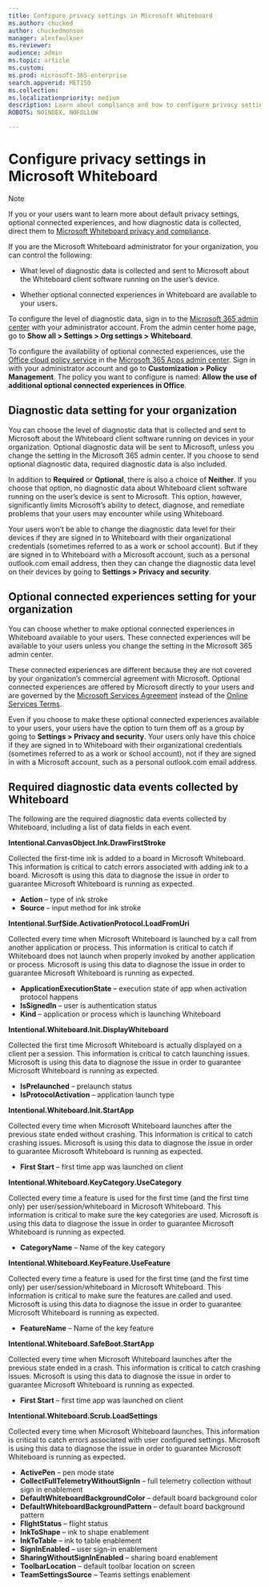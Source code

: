 ```yaml
---
title: Configure privacy settings in Microsoft Whiteboard
ms.author: chucked
author: chuckedmonson
manager: alexfaulkner
ms.reviewer: 
audience: admin
ms.topic: article
ms.custom: 
ms.prod: microsoft-365-enterprise
search.appverid: MET150
ms.collection: 
ms.localizationpriority: medium
description: Learn about compliance and how to configure privacy settings in Microsoft Whiteboard.
ROBOTS: NOINDEX, NOFOLLOW

---
```


# Configure privacy settings in Microsoft Whiteboard

>[!NOTE]
> If you or your users want to learn more about default privacy settings, optional connected experiences, and how diagnostic data is collected, direct them to [Microsoft Whiteboard privacy and compliance](https://support.microsoft.com/office/privacy-and-compliance-ed9f0de9-71be-44c2-837d-e0f448660be1).

If you are the Microsoft Whiteboard administrator for your organization, you can control the following:

- What level of diagnostic data is collected and sent to Microsoft about the Whiteboard client software running on the user’s device.

- Whether optional connected experiences in Whiteboard are available to your users.

To configure the level of diagnostic data, sign in to the [Microsoft 365 admin center](https://docs.microsoft.com/microsoft-365/admin/admin-overview/admin-center-overview?view=o365-worldwide) with your administrator account. From the admin center home page, go to **Show all > Settings > Org settings > Whiteboard**.

To configure the availability of optional connected experiences, use the [Office cloud policy service](/deployoffice/admincenter/overview-office-cloud-policy-service) in the [Microsoft 365 Apps admin center](https://config.office.com). Sign in with your administrator account and go to **Customization > Policy Management**. The policy you want to configure is named: **Allow the use of additional optional connected experiences in Office**.

## Diagnostic data setting for your organization

You can choose the level of diagnostic data that is collected and sent to Microsoft about the Whiteboard client software running on devices in your organization. Optional diagnostic data will be sent to Microsoft, unless you change the setting in the Microsoft 365 admin center. If you choose to send optional diagnostic data, required diagnostic data is also included.

In addition to **Required** or **Optional**, there is also a choice of **Neither**. If you choose that option, no diagnostic data about Whiteboard client software running on the user’s device is sent to Microsoft. This option, however, significantly limits Microsoft’s ability to detect, diagnose, and remediate problems that your users may encounter while using Whiteboard.

Your users won’t be able to change the diagnostic data level for their devices if they are signed in to Whiteboard with their organizational credentials (sometimes referred to as a work or school account). But if they are signed in to Whiteboard with a Microsoft account, such as a personal outlook.com email address, then they can change the diagnostic data level on their devices by going to **Settings > Privacy and security**.

## Optional connected experiences setting for your organization

You can choose whether to make optional connected experiences in Whiteboard available to your users. These connected experiences will be available to your users unless you change the setting in the Microsoft 365 admin center. 

These connected experiences are different because they are not covered by your organization’s commercial agreement with Microsoft. Optional connected experiences are offered by Microsoft directly to your users and are governed by the [Microsoft Services Agreement](https://www.microsoft.com/servicesagreement) instead of the [Online Services Terms](https://www.microsoft.com/licensing/product-licensing/products).

Even if you choose to make these optional connected experiences available to your users, your users have the option to turn them off as a group by going to **Settings > Privacy and security**. Your users only have this choice if they are signed in to Whiteboard with their organizational credentials (sometimes referred to as a work or school account), not if they are signed in with a Microsoft account, such as a personal outlook.com email address.

## Required diagnostic data events collected by Whiteboard

The following are the required diagnostic data events collected by Whiteboard, including a list of data fields in each event.

**Intentional.CanvasObject.Ink.DrawFirstStroke**

Collected the first-time ink is added to a board in Microsoft Whiteboard. This information is critical to catch errors associated with adding ink to a board. Microsoft is using this data to diagnose the issue in order to guarantee Microsoft Whiteboard is running as expected.

- **Action** – type of ink stroke
- **Source** – input method for ink stroke

**Intentional.SurfSide.ActivationProtocol.LoadFromUri**

Collected every time when Microsoft Whiteboard is launched by a call from another application or process. This information is critical to catch if Whiteboard does not launch when properly invoked by another application or process. Microsoft is using this data to diagnose the issue in order to guarantee Microsoft Whiteboard is running as expected.

- **ApplicationExecutionState** – execution state of app when activation protocol happens
- **IsSignedIn** – user is authentication status
- **Kind** – application or process which is launching Whiteboard

**Intentional.Whiteboard.Init.DisplayWhiteboard**

Collected the first time Microsoft Whiteboard is actually displayed on a client per a session. This information is critical to catch launching issues. Microsoft is using this data to diagnose the issue in order to guarantee Microsoft Whiteboard is running as expected.

- **IsPrelaunched** – prelaunch status
- **IsProtocolActivation** – application launch type

**Intentional.Whiteboard.Init.StartApp**

Collected every time when Microsoft Whiteboard launches after the previous state ended without crashing. This information is critical to catch crashing issues. Microsoft is using this data to diagnose the issue in order to guarantee Microsoft Whiteboard is running as expected.

- **First Start** – first time app was launched on client

**Intentional.Whiteboard.KeyCategory.UseCategory**

Collected every time a feature is used for the first time (and the first time only) per user/session/whiteboard in Microsoft Whiteboard. This information is critical to make sure the key categories are used. Microsoft is using this data to diagnose the issue in order to guarantee Microsoft Whiteboard is running as expected.

- **CategoryName** – Name of the key category

**Intentional.Whiteboard.KeyFeature.UseFeature**

Collected every time a feature is used for the first time (and the first time only) per user/session/whiteboard in Microsoft Whiteboard. This information is critical to make sure the features are called and used. Microsoft is using this data to diagnose the issue in order to guarantee Microsoft Whiteboard is running as expected.

- **FeatureName** – Name of the key feature

**Intentional.Whiteboard.SafeBoot.StartApp**

Collected every time when Microsoft Whiteboard launches after the previous state ended in a crash. This information is critical to catch crashing issues. Microsoft is using this data to diagnose the issue in order to guarantee Microsoft Whiteboard is running as expected.

- **First Start** – first time app was launched on client

**Intentional.Whiteboard.Scrub.LoadSettings**

Collected every time when Microsoft Whiteboard launches. This information is critical to catch errors associated with user configured settings. Microsoft is using this data to diagnose the issue in order to guarantee Microsoft Whiteboard is running as expected.

- **ActivePen** – pen mode state
- **CollectFullTelemetryWithoutSignIn** – full telemetry collection without sign in enablement
- **DefaultWhiteboardBackgroundColor** – default board background color
- **DefaultWhiteboardBackgroundPattern** – default board background pattern
- **FlightStatus** – flight status
- **InkToShape** – ink to shape enablement
- **InkToTable** – ink to table enablement
- **SignInEnabled** – user sign-in enablement
- **SharingWithoutSignInEnabled** – sharing board enablement
- **ToolbarLocation** – default toolbar location on screen
- **TeamSettingsSource** – Teams settings enablement
